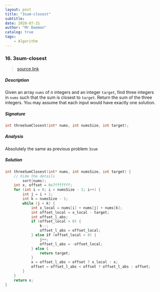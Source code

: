 ```yaml
---
layout: post
title: "3sum-closest"    
subtitle:   
date: 2020-07-31
author: "Mr Daemon"
catalog: true
tags:
    - Algorithm
---
```


### 16. 3sum-closest

> [source link](https://leetcode.com/problems/3sum-closest)

##### Description

Given an array `nums` of *n* integers and an integer `target`, find three integers in `nums` such that the sum is closest to `target`. Return the sum of the three integers. You may assume that each input would have exactly one solution.

##### Signature

```c
int threeSumClosest(int* nums, int numsSize, int target);
```

##### Analysis

Absolutely the same as previous problem `3sum`

##### Solution

```c
int threeSumClosest(int* nums, int numsSize, int target) {
  	// hide the details
		sort(nums);
    int x, offset = 0x7fffffff;
    for (int i = 0; i < numsSize - 2; i++) {
        int j = i + 1;
        int k = numsSize - 1;
        while (j < k) {
            int x_local = nums[i] + nums[j] + nums[k];
            int offset_local = x_local - target;
            int offset_l_abs;
            if (offset_local > 0) {
                k--;
                offset_l_abs = offset_local;
            } else if (offset_local < 0) {
                j++;
                offset_l_abs = -offset_local;
            } else {
                return target;
            }
            x = offset_l_abs < offset ? x_local : x;
            offset = offset_l_abs < offset ? offset_l_abs : offset;
        }
    }
    return x;
}
```
